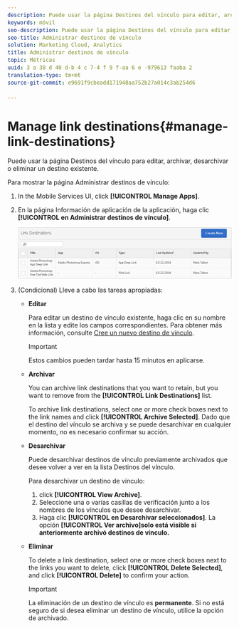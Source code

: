 ```yaml
---
description: Puede usar la página Destinos del vínculo para editar, archivar, desarchivar o eliminar un destino existente.
keywords: móvil
seo-description: Puede usar la página Destinos del vínculo para editar, archivar, desarchivar o eliminar un destino existente.
seo-title: Administrar destinos de vínculo
solution: Marketing Cloud, Analytics
title: Administrar destinos de vínculo
topic: Métricas
uuid: 3 a 38 d 40 d-b 4 c 7-4 f 9 f-aa 6 e -979613 faaba 2
translation-type: tm+mt
source-git-commit: e9691f9cbeadd171948aa752b27a014c3ab254d6

---
```



# Manage link destinations{#manage-link-destinations}

Puede usar la página Destinos del vínculo para editar, archivar, desarchivar o eliminar un destino existente.

Para mostrar la página Administrar destinos de vínculo:

1. In the Mobile Services UI, click **[!UICONTROL Manage Apps]**.
1. En la página Información de aplicación de la aplicación, haga clic **[!UICONTROL en Administrar destinos de vínculo]**.

   ![Destinos del enlace](assets/link_destinations_list.png)

1. (Condicional) Lleve a cabo las tareas apropiadas:

   * **Editar**

      Para editar un destino de vínculo existente, haga clic en su nombre en la lista y edite los campos correspondientes. Para obtener más información, consulte [Cree un nuevo destino de vínculo](/help/using/acquisition-main/c-manage-link-destinations/t-create-new-app-deep-link-destination.md).

      >[!IMPORTANT]
      >
      >Estos cambios pueden tardar hasta 15 minutos en aplicarse.

   * **Archivar**

      You can archive link destinations that you want to retain, but you want to remove from the **[!UICONTROL Link Destinations]** list.

      To archive link destinations, select one or more check boxes next to the link names and click **[!UICONTROL Archive Selected]**. Dado que el destino del vínculo se archiva y se puede desarchivar en cualquier momento, no es necesario confirmar su acción.

   * **Desarchivar**

      Puede desarchivar destinos de vínculo previamente archivados que desee volver a ver en la lista Destinos del vínculo.

      Para desarchivar un destino de vínculo:

      1. click **[!UICONTROL View Archive]**.
      1. Seleccione una o varias casillas de verificación junto a los nombres de los vínculos que desee desarchivar.
      1. Haga clic **[!UICONTROL en Desarchivar seleccionados]**.
      La opción **[!UICONTROL Ver archivo]solo está visible si anteriormente archivó destinos de vínculo.**

   * **Eliminar**

      To delete a link destination, select one or more check boxes next to the links you want to delete, click **[!UICONTROL Delete Selected]**, and click **[!UICONTROL Delete]** to confirm your action.

      >[!IMPORTANT]
      >
      >La eliminación de un destino de vínculo es **permanente**. Si no está seguro de si desea eliminar un destino de vínculo, utilice la opción de archivado.



